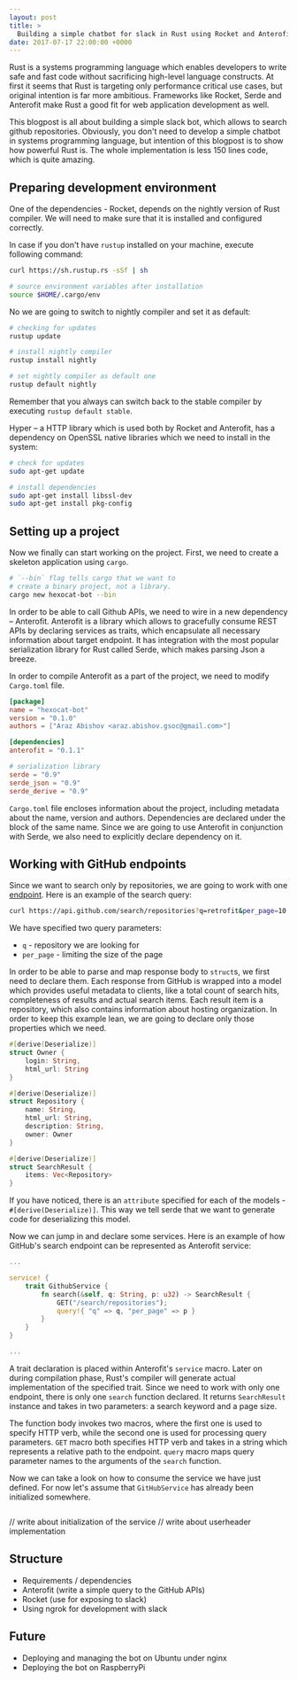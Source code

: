 ```yaml
---
layout: post
title: >
  Building a simple chatbot for slack in Rust using Rocket and Anterofit frameworks
date: 2017-07-17 22:00:00 +0000
---
```


Rust is a systems programming language which enables developers to write safe and fast code without sacrificing high-level language constructs. At first it seems that Rust is targeting only performance critical use cases, but original intention is far more ambitious. Frameworks like Rocket, Serde and Anterofit make Rust a good fit for web application development as well.

This blogpost is all about building a simple slack bot, which allows to search github repositories. Obviously, you don't need to develop a simple chatbot in systems programming language, but intention of this blogpost is to show how powerful Rust is. The whole implementation is less 150 lines code, which is quite amazing.

## Preparing development environment
One of the dependencies - Rocket, depends on the nightly version of Rust compiler. We will need to make sure that it is installed and configured correctly.

In case if you don't have `rustup` installed on your machine, execute following command:

```bash
curl https://sh.rustup.rs -sSf | sh

# source environment variables after installation
source $HOME/.cargo/env
```

No we are going to switch to nightly compiler and set it as default:

```bash
# checking for updates
rustup update

# install nightly compiler
rustup install nightly

# set nightly compiler as default one
rustup default nightly
```

Remember that you always can switch back to the stable compiler by executing `rustup default stable`.

Hyper – a HTTP library which is used both by Rocket and Anterofit, has a dependency on OpenSSL native libraries which we need to install in the system:

```bash
# check for updates
sudo apt-get update

# install dependencies
sudo apt-get install libssl-dev
sudo apt-get install pkg-config
```

## Setting up a project
Now we finally can start working on the project. First, we need to create a skeleton application using `cargo`.

```bash
# `--bin` flag tells cargo that we want to
# create a binary project, not a library.
cargo new hexocat-bot --bin
```

In order to be able to call Github APIs, we need to wire in a new dependency – Anterofit. Anterofit is a library which allows to gracefully consume REST APIs by declaring services as traits, which encapsulate all necessary information about target endpoint. It has integration with the most popular serialization library for Rust called Serde, which makes parsing Json a breeze.

In order to compile Anterofit as a part of the project, we need to modify `Cargo.toml` file.

```toml
[package]
name = "hexocat-bot"
version = "0.1.0"
authors = ["Araz Abishov <araz.abishov.gsoc@gmail.com>"]

[dependencies]
anterofit = "0.1.1"

# serialization library
serde = "0.9"
serde_json = "0.9"
serde_derive = "0.9"
```

`Cargo.toml` file encloses information about the project, including metadata about the name, version and authors. Dependencies are declared under the block of the same name. Since we are going to use Anterofit in conjunction with Serde, we also need to explicitly declare dependency on it.

## Working with GitHub endpoints
Since we want to search only by repositories, we are going to work with one [endpoint](https://developer.github.com/v3/search/#search-repositories). Here is an example of the search query:

```bash
curl https://api.github.com/search/repositories?q=retrofit&per_page=10
```

We have specified two query parameters:
 - `q` - repository we are looking for
 - `per_page` - limiting the size of the page

In order to be able to parse and map response body to `struct`s, we first need to declare them. Each response from GitHub is wrapped into a model which provides useful metadata to clients, like a total count of search hits, completeness of results and actual search items. Each result item is a repository, which also contains information about hosting organization. In order to keep this example lean, we are going to declare only those properties which we need.

```rust
#[derive(Deserialize)]
struct Owner {
    login: String,
    html_url: String
}

#[derive(Deserialize)]
struct Repository {
    name: String,
    html_url: String,
    description: String,
    owner: Owner
}

#[derive(Deserialize)]
struct SearchResult {
    items: Vec<Repository>
}
```

If you have noticed, there is an `attribute` specified for each of the models - `#[derive(Deserialize)]`. This way we tell serde that we want to generate code for deserializing this model.

Now we can jump in and declare some services. Here is an example of how GitHub's search endpoint can be represented as Anterofit service:

```rust
...

service! {
    trait GithubService {
        fn search(&self, q: String, p: u32) -> SearchResult {
            GET("/search/repositories");
            query!{ "q" => q, "per_page" => p }
        }
    }
}

...
```

A trait declaration is placed within Anterofit's `service` macro. Later on during compilation phase, Rust's compiler will generate actual implementation of the specified trait. Since we need to work with only one endpoint, there is only one `search` function declared. It returns `SearchResult` instance and takes in two parameters: a search keyword and a page size.

The function body invokes two macros, where the first one is used to specify HTTP verb, while the second one is used for processing query parameters. `GET` macro both specifies HTTP verb and takes in a string which represents a relative path to the endpoint. `query` macro maps query parameter names to the arguments of the `search` function.

Now we can take a look on how to consume the service we have just defined. For now let's assume that `GitHubService` has already been initialized somewhere.

```rust

```

// write about initialization of the service
// write about userheader implementation

## Structure   
 - Requirements / dependencies
 - Anterofit (write a simple query to the GitHub APIs)
 - Rocket (use for exposing to slack)
 - Using ngrok for development with slack

## Future
 - Deploying and managing the bot on Ubuntu under nginx
 - Deploying the bot on RaspberryPi
